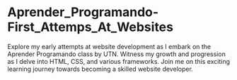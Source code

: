 # Aprender_Programando-First_Attemps_At_Websites
Explore my early attempts at website development as I embark on the Aprender Programando class by UTN. Witness my growth and progression as I delve into HTML, CSS, and various frameworks. Join me on this exciting learning journey towards becoming a skilled website developer.
